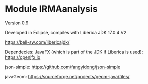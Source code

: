 # Module IRMAanalysis 

Version 0.9

Developed in Eclipse, compiles with Liberica JDK 17.0.4 V2

https://bell-sw.com/libericajdk/


Dependecies:
JavaFX (which is part of the JDK if Liberica is used): https://openjfx.io

json-simple: https://github.com/fangyidong/json-simple

javaGeom: https://sourceforge.net/projects/geom-java/files/




